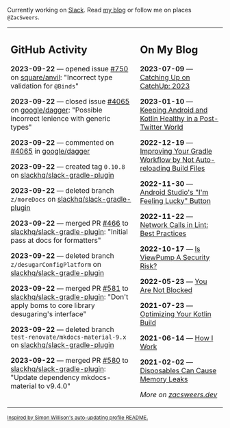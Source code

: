 Currently working on [Slack](https://slack.com/). Read [my blog](https://zacsweers.dev/) or follow me on places `@ZacSweers`.

<table><tr><td valign="top" width="60%">

## GitHub Activity
<!-- githubActivity starts -->
**2023-09-22** — opened issue [#750](https://github.com/square/anvil/issues/750) on [square/anvil](https://github.com/square/anvil): "Incorrect type validation for `@Binds`"

**2023-09-22** — closed issue [#4065](https://github.com/google/dagger/issues/4065) on [google/dagger](https://github.com/google/dagger): "Possible incorrect lenience with generic types"

**2023-09-22** — commented on [#4065](https://github.com/google/dagger/issues/4065#issuecomment-1732085497) in [google/dagger](https://github.com/google/dagger)

**2023-09-22** — created tag `0.10.8` on [slackhq/slack-gradle-plugin](https://github.com/slackhq/slack-gradle-plugin)

**2023-09-22** — deleted branch `z/moreDocs` on [slackhq/slack-gradle-plugin](https://github.com/slackhq/slack-gradle-plugin)

**2023-09-22** — merged PR [#466](https://github.com/slackhq/slack-gradle-plugin/pull/466) to [slackhq/slack-gradle-plugin](https://github.com/slackhq/slack-gradle-plugin): "Initial pass at docs for formatters"

**2023-09-22** — deleted branch `z/desugarConfigPlatform` on [slackhq/slack-gradle-plugin](https://github.com/slackhq/slack-gradle-plugin)

**2023-09-22** — merged PR [#581](https://github.com/slackhq/slack-gradle-plugin/pull/581) to [slackhq/slack-gradle-plugin](https://github.com/slackhq/slack-gradle-plugin): "Don't apply boms to core library desugaring's interface"

**2023-09-22** — deleted branch `test-renovate/mkdocs-material-9.x` on [slackhq/slack-gradle-plugin](https://github.com/slackhq/slack-gradle-plugin)

**2023-09-22** — merged PR [#580](https://github.com/slackhq/slack-gradle-plugin/pull/580) to [slackhq/slack-gradle-plugin](https://github.com/slackhq/slack-gradle-plugin): "Update dependency mkdocs-material to v9.4.0"
<!-- githubActivity ends -->
</td><td valign="top" width="40%">

## On My Blog
<!-- blog starts -->
**2023-07-09** — [Catching Up on CatchUp: 2023](https://www.zacsweers.dev/catching-up-on-catchup-2023/)

**2023-01-10** — [Keeping Android and Kotlin Healthy in a Post-Twitter World](https://www.zacsweers.dev/keeping-android-healthy/)

**2022-12-19** — [Improving Your Gradle Workflow by Not Auto-reloading Build Files](https://www.zacsweers.dev/improving-your-workflow-by-not-auto-reloading-build-files/)

**2022-11-30** — [Android Studio's "I'm Feeling Lucky" Button](https://www.zacsweers.dev/android-studios-im-feeling-lucky-button/)

**2022-11-22** — [Network Calls in Lint: Best Practices](https://www.zacsweers.dev/network-calls-in-lint-best-practices/)

**2022-10-17** — [Is ViewPump A Security Risk?](https://www.zacsweers.dev/is-viewpump-a-security-risk/)

**2022-05-23** — [You Are Not Blocked](https://www.zacsweers.dev/you-are-not-blocked/)

**2021-07-23** — [Optimizing Your Kotlin Build](https://www.zacsweers.dev/optimizing-your-kotlin-build/)

**2021-06-14** — [How I Work](https://www.zacsweers.dev/how-i-work/)

**2021-02-02** — [Disposables Can Cause Memory Leaks](https://www.zacsweers.dev/disposables-can-cause-memory-leaks/)
<!-- blog ends -->
_More on [zacsweers.dev](https://zacsweers.dev/)_
</td></tr></table>

<sub><a href="https://simonwillison.net/2020/Jul/10/self-updating-profile-readme/">Inspired by Simon Willison's auto-updating profile README.</a></sub>